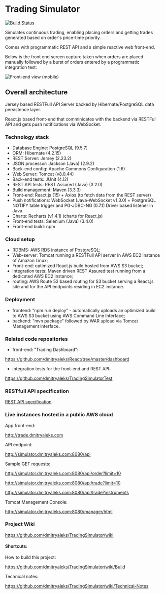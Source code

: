 # Trading Simulator

[![Build Status](https://travis-ci.com/dmitryaleks/TradingSimulator.svg?branch=master)](https://travis-ci.com/dmitryaleks/TradingSimulator)

Simulates continuous trading, enabling placing orders and getting trades generated based on order's price-time priority.

Comes with programmatic REST API and a simple reactive web front-end.

Below is the front end screen capture taken when orders are placed manually followed by a burst of orders entered by a programmatic integration test:

![Front-end view (mobile)](docs/img/TSD_big.gif)
 
## Overall architecture

Jersey based RESTFull API Server backed by Hibernate/PostgreSQL data persistence layer.

React.js based front-end that comminicates with the backend via RESTFull API and gets push notifications via WebSocket.

### Technology stack

  * Database Engine:    PostgreSQL (9.5.7)
  * ORM:                Hibernate (4.2.15)
  * REST Server:        Jersey (2.23.2)
  * JSON processor:     Jackson (Java) (2.9.2)
  * Back-end config:    Apache Commons Configuration (1.6)
  * Web Server:         Tomcat (v8.0.44)
  * Back-end tests:     JUnit (4.12)
  * REST API tests:     REST Assured (Java) (3.2.0)
  * Build management:   Maven (3.3.3)
  * Front-end:          React.js (15) + Axios (to fetch data from the REST server)
  * Push notifications: WebSocket (Java-WebSocket v1.3.0) + PostgreSQL NOTIFY table trigger and PG-JDBC-NG (0.7.1) Driver based listener in Java.
  * Charts:             Recharts (v1.4.1) (charts for React.js)
  * Front-end tests:    Selenium (Java) (3.4.0)
  * Front-end build:    npm

### Cloud setup

  * RDBMS:              AWS RDS instance of PostgreSQL;
  * Web-server:         Tomcat running a RESTFull API server in AWS EC2 Instance of Amazon Linux;
  * Front-end:          optimized React.js build hosted from AWS S3 bucket;
  * integration tests:  Maven driven REST Assured test running from a dedicated AWS EC2 instance;
  * routing:            AWS Route 53 based routing for S3 bucket serving a React.js site and for the API endpoints residing in EC2 instance.

### Deployment

  * frontend:           "npm run deploy" - automatically uploads an optimized build to AWS S3 bucket using AWS Command Line Interface;
  * backend:            "mvn package" followed by WAR upload via Tomcat Management interface.

### Related code repositories

  * front-end: "Trading Dashboard":

  <https://github.com/dmitryaleks/React/tree/master/dashboard>

  * integration tests for the front-end and REST API:

  <https://github.com/dmitryaleks/TradingSimulatorTest>

### RESTfull API specification

[REST API specification](docs/api/APISPEC.md)

### Live instances hosted in a public AWS cloud

App front-end:

<http://trade.dmitryaleks.com>

API endpoint:

<http://simulator.dmitryaleks.com:8080/api>

Sample GET requests:

<http://simulator.dmitryaleks.com:8080/api/order?limit=10>

<http://simulator.dmitryaleks.com:8080/api/trade?limit=10>

<http://simulator.dmitryaleks.com:8080/api/trade?instruments>

Tomcat Management Console:

<http://simulator.dmitryaleks.com:8080/manager/html>

### Project Wiki

<https://github.com/dmitryaleks/TradingSimulator/wiki>

#### Shortcuts:

How to build this project:

<https://github.com/dmitryaleks/TradingSimulator/wiki/Build>

Technical notes:

<https://github.com/dmitryaleks/TradingSimulator/wiki/Technical-Notes>
